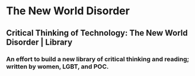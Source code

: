 <h1>The New World Disorder</h1>
<h2>Critical Thinking of Technology: The New World Disorder | Library
<h3>An effort to build a new library of critical thinking and reading; written by women, LGBT, and POC.</h3>
